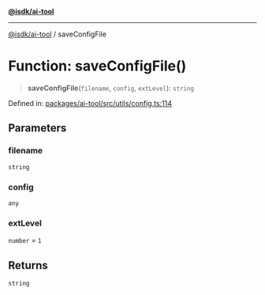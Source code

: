 [**@isdk/ai-tool**](../README.md)

***

[@isdk/ai-tool](../globals.md) / saveConfigFile

# Function: saveConfigFile()

> **saveConfigFile**(`filename`, `config`, `extLevel`): `string`

Defined in: [packages/ai-tool/src/utils/config.ts:114](https://github.com/isdk/ai-tool.js/blob/7135b3a67072644f21685b76900b7f351401749e/src/utils/config.ts#L114)

## Parameters

### filename

`string`

### config

`any`

### extLevel

`number` = `1`

## Returns

`string`

